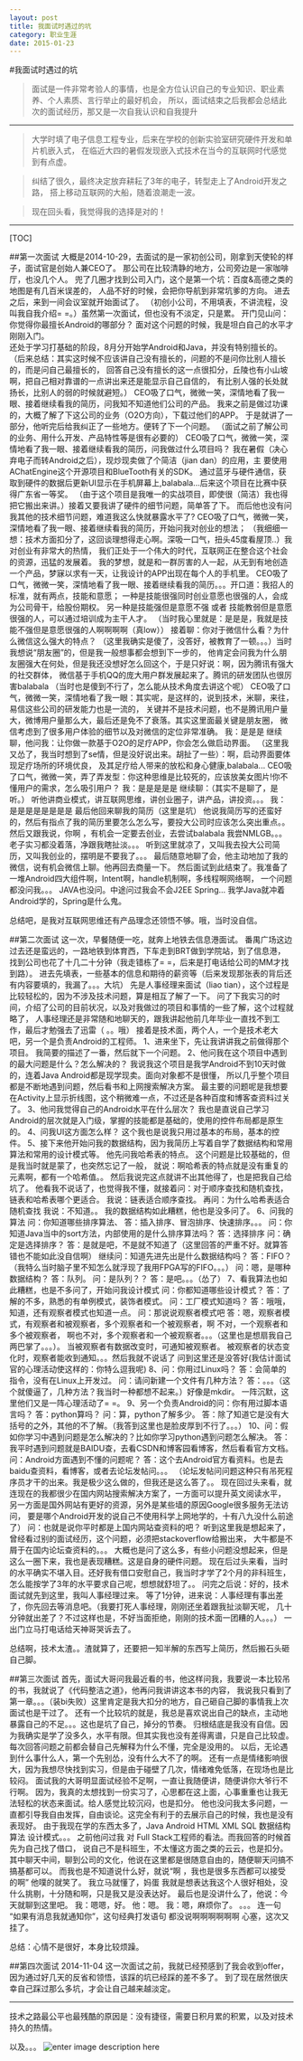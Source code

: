 ```yaml
---
layout: post
title: 我面试时遇过的坑
category: 职业生涯
date: 2015-01-23
---
```


#我面试时遇过的坑
>面试是一件非常考验人的事情，也是全方位认识自己的专业知识、职业素养、个人素质、言行举止的最好机会，
所以，面试结束之后我都会总结此次的面试经历，那又是一次自我认识和自我提升  

- - - - - - - - 

>大学时填了电子信息工程专业，后来在学校的创新实验室研究硬件开发和单片机嵌入式，
在临近大四的暑假发现嵌入式技术在当今的互联网时代感觉到有点虚。

>纠结了很久，最终决定放弃耕耘了3年的电子，转型走上了Android开发之路，
搭上移动互联网的大船，随着浪潮走一波。
	
>现在回头看，我觉得我的选择是对的！

- - - - - - - - 

[TOC]

##第一次面试
	大概是2014-10-29，去面试的是一家初创公司，刚拿到天使轮的样子，面试官是创始人兼CEO了。
	那公司在比较清静的地方，公司旁边是一家咖啡厅，也没几个人。
	兜了几圈才找到公司入门，这个是第一个坑：百度&高德之类的地图是有几百米误差的，
	人品不好的时候，会把你导航到非常坑爹的方向。
	进去之后，来到一间会议室就开始面试了。
	（初创小公司，不用填表，不讲流程，没叫我自我介绍= =。）虽然第一次面试，但也没有不淡定，只是累。
	开门见山问：你觉得你最擅长Android的哪部分？
	面对这个问题的时候，我是坦白自己的水平才刚刚入门。  
	还处于学习打基础的阶段，8月分开始学Android和Java，并没有特别擅长的。
	（后来总结：其实这时候不应该讲自己没有擅长的，问题的不是问你比别人擅长的，而是问自己最擅长的，
	回答自己没有擅长的这一点很扣分，丘陵也有小山坡啊，把自己相对靠谱的一点讲出来还是能显示自己自信的，
	有比别人强的长处就扬长，比别人的弱的时候就避短。）
	CEO吸了口气，微微一笑，深情地看了我一眼、接着继续看我的简历，问我知不知道他们公司的产品。
	我来之前是做过功课的，大概了解了下这公司的业务（O2O方向），下载过他们的APP。
	于是就讲了一部分，他听完后给我纠正了一些地方。便转了下一个问题。
	（面试之前了解公司的业务、用什么开发、产品特性等是很有必要的）
	CEO吸了口气，微微一笑，深情地看了我一眼、接着继续看我的简历，问我做过什么项目吗？
	我在暑假（决心弃电子而转Android之后），现炒现卖做了个简洁（jian dan）的应用，主
	要使用AChatEngine这个开源项目和BlueTooth有关的SDK。
	通过蓝牙与硬件通信，获取到硬件的数据后更新UI显示在手机屏幕上,balabala...后来这个项目在比赛中获得广东省一等奖。
	（由于这个项目是我唯一的实战项目，即使很（简洁）我也得把它搬出来讲。）接着又要我讲了硬件的细节问题，简单答了下。
	而后他也没有问我其他的技术细节问题，难道我这么快就暴露水平了?
	CEO吸了口气，微微一笑，深情地看了我一眼、接着继续看我的简历，开始问我对创业的想法；
	（我细细一想：技术方面扣分了，这回谈理想得走心啊。深吸一口气，扭头45度看屋顶..）我对创业有非常大的热情，
	我们正处于一个伟大的时代，互联网正在整合这个社会的资源，迅猛的发展着。
	我的梦想，就是和一群厉害的人一起，从无到有地创造一个产品，梦寐以求有一天，让我设计的APP出现在每个人的手机里。
	CEO吸了口气，微微一笑，深情地看了我一眼、接着继续看我的简历。。。开口道：我招人的标准，就有两点，技能和意愿；
	一种是技能很强同时创业意愿也很强的人，会成为公司骨干，给股份期权。
	另一种是技能强但是意愿不强 或者 技能教弱但是意愿很强的人，可以通过培训成为主干人才。
	（当时我心里就是：是是是，我就是技能不强但是意愿很强的人啊啊啊啊（真low））
	接着聊：你对于微信什么看？为什么微信这么强大的特点？
	（这里我确实是傻了，没答好，被教育了一顿。。。）当时我想说“朋友圈”的，但是我一般想事都会想到下一步的，
	他肯定会问我为什么朋友圈强大在何处，但是我还没想好怎么回这个，于是只好说：啊，因为腾讯有强大的社交群体，
	微信基于手机QQ的庞大用户群发展起来了。腾讯的研发团队也很厉害balabala
	（当时也是傻到不行了，怎么能从技术角度去讲这个呢）
	CEO吸了口气，微微一笑，深情地看了我一眼：其实呢，是这样的，说到技术，米聊，来往，易信这些公司的研发能力也是一流的，
	关键并不是技术问题，也不是腾讯用户量大，微博用户量那么大，最后还是免不了衰落。其实这里面最关键是朋友圈，
	微信考虑到了很多用户体验的细节以及对微信的定位非常准确。
	我：是是是
	继续聊，他问我：让你做一款基于O2O的足疗APP，你会怎么做启动界面。
	（这里我又怂了，我当时想到了se情，但是没好说出来。胡扯了一些）：啊，启动界面要体现足疗场所的环境优良，
	及其足疗给人带来的放松和身心健康,balabala...
	CEO吸了口气，微微一笑，弄了弄发型：你这种思维是比较死的，应该放美女图片!你不懂用户的需求，怎么吸引用户？
	我：是是是是是
	继续聊：（其实不是聊了，是听。）
	听他讲商业模式，讲互联网思维，讲创业圈子，讲产品，讲投资。。。
	我：是是是是是是是是
	最后他回来聊我的简历（这里是坑）
	他说我简历写的还蛮好的，然后有指点了我的简历里要怎么怎么写，要投大公司时应该怎么突出重点。。
	然后又跟我说，你啊 ，有机会一定要去创业，去尝试balabala
	我尝NMLGB。。。老子实习都没着落，净跟我瞎扯淡。。。
	听到这里就凉了，又叫我去投大公司简历，又叫我创业的，摆明是不要我了。。。
	最后随意地聊了会，他主动地加了我的微信，说有机会微信上聊。他再回去商量一下。
	然后面试到此结束了。我准备了一堆Android四大组件啊，Intent啊，handle机制啊，多线程啊网络啊，
	一个问题都没问我。。。
	JAVA也没问。中途问过我会不会J2EE Spring...
	我学Java就冲着Android学的，Spring是什么鬼。
	
	
总结吧，是我对互联网思维还有产品理念还领悟不够。哦，当时没自信。


##第二次面试
	这一次，早餐随便一吃，就奔上地铁去信息港面试。
	番禺广场这边过去还是蛮远的，一路地铁到体育西，下车走到BRT做到学院站，到了信息港，
	找到公司也花了十几二十分钟（我走错栋了= =，后来是打电话给公司的MM才找到路）。
	进去先填表，一些基本的信息和期待的薪资等（后来发现那张表的背后还有内容要填的，我漏了。。。大坑）
	先是人事经理来面试（liao tian），这个过程是比较轻松的，因为不涉及技术问题，算是相互了解了一下。
	问了下我实习的时间，介绍了公司的目前状况，以及对我做过的项目和事情的一些了解，这个过程就略了，
	人事经理还是非常随和地聊天的，跟我讲起他前几年毕业一直找不到工作，最后才勉强去了迅雷（ 。。哦）
	接着是技术面，两个人，一个是技术老大吧，另一个是负责Android的工程师。
	1、进来坐下，先让我讲讲我之前做得那个项目。
	我简要的描述了一番，然后就下一个问题。
	2、他问我在这个项目中遇到的最大问题是什么？怎么解决的？
	我说我这个项目是我学Android不到10天时做的，连着Java Android都是现学现卖。面向对象都不是很懂，
	所以几乎整个项目都是不断地遇到问题，然后看书和上网搜索解决方案。
	最主要的问题呢是我想要在Activity上显示折线图，这个稍微难一点，不过还是各种百度和博客查资料过关了。
	3、他问我觉得自己的Android水平在什么层次？
	我也是直说自己学习Android的层次就是入门级，掌握的技能都是基础的，使用的控件布局都是原生的。
	4、问我UI这方面怎么样？
	这个我也是说我只用过基本的布局，基本的控件。
	5、接下来他开始问我的数据结构，因为我简历上写着自学了数据结构和常用算法和常用的设计模式等。
	他先问我哈希表的特点。 这个问题是比较基础的，但是我当时就是蒙了，也突然忘记了一般，
	就说：啊哈希表的特点就是没有重复的元素啊，都有一个哈希值。。
	然后我说完这点就讲不出其他得了，也是把我自己给坑了。
	他看我不说话了，也觉得我不懂，就接着问：对于顺序查找和随机查找，链表和哈希表哪个更适合。
	我说：链表适合顺序查找。
	再问：为什么哈希表适合随机查找
	我说：不知道。。
	我的数据结构如此糟糕，他也是没多问了。
	6、问我的算法
	问：你知道哪些排序算法、
	答：插入排序、冒泡排序、快速排序。。。
	问：你知道Java当中的sort方法，内部使用的是什么排序算法吗？
	答：选择排序
	问：确定是选择排序？
	答：是就是吧，不是就不知道了（这里回答的严重不好。就算答错也不能如此没自信啊）
	继续问：知道先进先出是什么数据结构吗？
	答：FIFO？（我特么当时脑子里不知怎么就浮现了我用FPGA写的FIFO。。。）
	问：嗯，是哪种数据结构？
	答：队列。
	问：是队列？？
	答：是吧。。。（怂了）
	7、看我算法也如此糟糕，也是不多问了，开始问我设计模式
	问：你都知道哪些设计模式？
	答：了解的不多，熟悉的有单例模式，装饰者模式。
	问：工厂模式知道吗？
	答：哦哦，知道，还有观察者模式也知道一点。
	问：那说说观察者模式吧
	答：嗯，观察者模式，有观察者和被观察者，多个观察者和一个被观察者，啊 不对，一个观察者和多个被观察者，
	啊也不对，多个观察者和一个被观察者。。。（这里也是想扇我自己两巴掌了。。。）。
	当被观察者有数据改变时，可通知被观察者。
	被观察者的状态变化时，观察者能收到通知。。。然后我就不说话了
	问到这里还是没答好(我估计面试官的心理活动使这样的：你特么逗我呢)
	8、问：你用过Linux吗？
	答：会简单的指令，没有在Linux上开发过。
	问：请问新建一个文件有几种方法？
	答：。。。（这个就傻逼了，几种方法？我当时一种都想不起来。）好像是mkdir。
	一阵沉默，这里他们又是一阵心理活动了= =。
	9、另一个负责Android的问：你有用过脚本语言吗？
	答：python算吗？
	问：算，python了解多少。
	答：除了知道它是没有大括号的之外，其他的不了解。（我答到这里也是脸皮厚到不行了。。。）
	10、问：假如你学习中遇到问题是怎么解决的？比如你学习python遇到问题怎么解决。
	答：我平时遇到问题就是BAIDU查，去看CSDN和博客园看博客，然后看看官方文档。
	问：Android方面遇到不懂的问题呢？
	答：这个去Android官方看资料。也是去baidu查资料，看博客，或者去论坛发帖问。。。
	（论坛发帖问问题这种只有吊死程序员才干的出来。我是极少这么做的，但我还是这么答了。。
	现在回过头来看，就连现在的我都很少在国内网站搜索解决方案了，一方面可以提升英文阅读水平，
	另一方面是国外网站有更好的资源，另外是某些墙的原因Google很多服务无法访问，
	要是哪个Android开发的说自己不使用科学上网地学的，十有八九没什么前途了）
	问：也就是说你平时都是上国内网站查资料的吧？
	听到这里我是想起来了，曾经看过别的面试经历，这个问题，必须把stackoverflow给搬出来，
	大牛都是不屑于在国内论坛查资料的。。。
	大概也是问了这么多，有些小问题没想起来，但是这么一圈下来，我也是表现糟糕。这是自身的硬件问题。
	现在后过头来看，当时的水平确实不堪入目。还好我有借口安慰自己，我当时才学了2个月的非科班生，
	怎么能按学了3年的水平要求自己呢，想想就舒坦了。。
	问完之后说：好的，技术面试就先到这里，我叫人事经理过来。
	等了1分钟，进来说：人事经理有事出差了，你先回去等消息吧。（我要打死人事经理，刚刚还坐着跟我扯淡聊天呢，
	几十分钟就出差了？不过这样也是，不好当面拒绝，刚刚的技术面一团糟的人。。。）
	一出门立马打电话给天神哥哭诉去了。
	
总结啊，技术太渣。。渣就算了，还要把一知半解的东西写上简历，然后搬石头砸自己脚。


##第三次面试
	首先，面试大哥问我最近看的书，他这样问我，我要说一本比较吊的书，我就说了《代码整洁之道》，他再问我讲讲这本书的内容，
	我说我只看到了第一章。。。（装bi失败）这里肯定是我大扣分的地方，自己砸自己脚的事情我上次面试也是干过了。
	还有一个比较坑的就是，我总是喜欢说出自己的缺点，主动地暴露自己的不足。。。这也是坑了自己，掉分的节奏。
	归根结底是我没有自信。因为我确实是学了没多久，水平有限。但其实我也没有差得离谱，只是自己比较虚。
	每次回答问题之前都会替自己先解释为什么不懂，完全是没用的。
	以后，无论遇到什么事什么人，第一个先别怂，没有什么大不了的啊。
	还有一点是情绪影响很大，因为我想尽快找到实习，但是由于碰壁了几次，情绪难免低落，在现场也是比较闷。
	面试我的大哥明显面试经验不足啊，一直让我随便讲，随便讲你大爷行不行啊。
	因为，我真的太想找到一份实习了，心思都在这上面，心事重重也让我无法轻松的状态来面试。给人感觉比较沉闷，也是扣分。
	他也没问我太多问题，一直都引导我自由发挥，自由谈论。这完全有利于的去展示自己的时候，我也是没有表现好。
	由于我现在学的东西太多了，Java Android HTML XML SQL 数据结构  算法 设计模式。。。
	之前他问过我 对 Full Stack工程师的看法。而我回答的时候首先为自己找了借口，
	说自己不是科班生，不太懂这方面之类的云云，也是扣分。
	其中聊天中间，聊到公司的文化，他说在这里都是很随意自由的，随便聊天问搞不搞基都可以。
	而我也是不知道说什么好，就说“啊 ，我也是很多东西都可以接受的啊”  他噗的就笑了。
	我立马就懂了，妈蛋 我就是想表达我这个人很好相处，没什么挑剔，十分随和啊，只是我又是没表达好。
	最后也是没讲什么了，他说：今天就聊到这里吧。
	我：嗯嗯，好。
	他：嗯。
	我：嗯，麻烦你了。
	。。。
	连一句 “如果有消息我就通知你”，这句经典打发语句 都没说啊啊啊啊啊啊
	心塞，这次又挂了。

总结：心情不是很好，本身比较烦躁。

##第四次面试
	2014-11-04 这一次面试之前，我就已经预感到了我会收到offer，
	因为通过好几天的反省和领悟，该踩的坑已经踩的差不多了。
	到了现在居然很庆幸自己踩过那么多坑，才会让自己越来越淡定。
	
- - - - - - 

技术之路最公平也最残酷的原因是：没有捷径，需要日积月累的积累，以及对技术持久的热情。

以及。。。
![enter image description here](https://raw.githubusercontent.com/JackOwen/jackowen.github.io/master/res/img/blog/beihoushuowoshuai.gif)